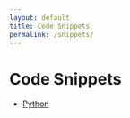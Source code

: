 ```yaml
---
layout: default
title: Code Snippets
permalink: /snippets/
---
```


# Code Snippets

- [Python](python/python.md)
